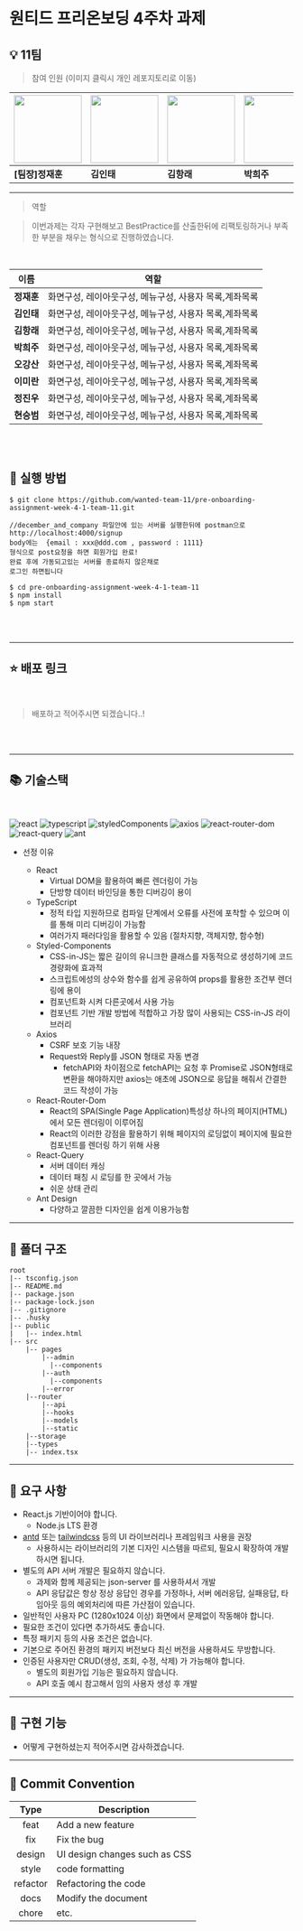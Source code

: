 # 원티드 프리온보딩 4주차 과제

## 💡 11팀

> 참여 인원 (이미지 클릭시 개인 레포지토리로 이동)

| [<img src="https://avatars.githubusercontent.com/u/16061038?v=4" width="120px" /> ](https://www.github.com/GUGIG) | [<img src="https://avatars.githubusercontent.com/u/62875596?v=4" width="120px" /> ](https://www.github.com/dlsxody1) | [<img src="https://avatars.githubusercontent.com/u/57490711?v=4" width="120px" /> ](https://www.github.com/gkdfo40) | [<img src="https://avatars.githubusercontent.com/u/97019802?v=4" width="120px" /> ](https://www.github.com/hjpark625) | [<img src="https://avatars.githubusercontent.com/u/46833758?v=4" width="120px" /> ](https://www.github.com/ggsno) | [<img src="https://avatars.githubusercontent.com/u/111843724?v=4" width="120px" /> ](https://www.github.com/lee12779) | [<img src="https://avatars.githubusercontent.com/u/66675699?v=4" width="120px" /> ](https://www.github.com/happyeveryone96) | [<img src="https://avatars.githubusercontent.com/u/62886997?v=4" width="120px" />](https://www.github.com/HyunSeungBeom) |
| ----------------------------------------------------------------------------------------------------------------- | -------------------------------------------------------------------------------------------------------------------- | ------------------------------------------------------------------------------------------------------------------- | --------------------------------------------------------------------------------------------------------------------- | ----------------------------------------------------------------------------------------------------------------- | --------------------------------------------------------------------------------------------------------------------- | --------------------------------------------------------------------------------------------------------------------------- | ------------------------------------------------------------------------------------------------------------------------ |
| **[팀장]정재훈**                                                                                                  | **김인태**                                                                                                           | **김항래**                                                                                                          | **박희주**                                                                                                            | **오강산**                                                                                                        | **이미란**                                                                                                            | **정진우**                                                                                                                  | **현승범**                                                                                                               |

---

> 역할

> 이번과제는 각자 구현해보고 BestPractice를 산출한뒤에 리팩토링하거나 부족한 부분을 채우는 형식으로 진행하였습니다.

<br />

| 이름       | 역할                                                   |
| ---------- | ------------------------------------------------------ |
| **정재훈** | 화면구성, 레이아웃구성, 메뉴구성, 사용자 목록,계좌목록 |
| **김인태** | 화면구성, 레이아웃구성, 메뉴구성, 사용자 목록,계좌목록 |
| **김항래** | 화면구성, 레이아웃구성, 메뉴구성, 사용자 목록,계좌목록 |
| **박희주** | 화면구성, 레이아웃구성, 메뉴구성, 사용자 목록,계좌목록 |
| **오강산** | 화면구성, 레이아웃구성, 메뉴구성, 사용자 목록,계좌목록 |
| **이미란** | 화면구성, 레이아웃구성, 메뉴구성, 사용자 목록,계좌목록 |
| **정진우** | 화면구성, 레이아웃구성, 메뉴구성, 사용자 목록,계좌목록 |
| **현승범** | 화면구성, 레이아웃구성, 메뉴구성, 사용자 목록,계좌목록 |

<br />
<br />

## 🌈 실행 방법

    $ git clone https://github.com/wanted-team-11/pre-onboarding-assignment-week-4-1-team-11.git

    //december_and_company 파일안에 있는 서버를 실행한뒤에 postman으로
    http://localhost:4000/signup
    body에는  {email : xxx@ddd.com , password : 1111}
    형식으로 post요청을 하면 회원가입 완료!
    완료 후에 가동되고있는 서버를 종료하지 않은채로
    로그인 하면됩니다

    $ cd pre-onboarding-assignment-week-4-1-team-11
    $ npm install
    $ npm start

<br />
<br />

---

## ⭐ 배포 링크

<br />

> 배포하고 적어주시면 되겠습니다..!

<br />
<br />

---

## 📚 기술스택

<br />

![react](https://img.shields.io/badge/react-18.2.0-61DAFB?logo=react)
![typescript](https://img.shields.io/badge/typescript-4.8.2-3178C6?logo=typescript)
![styledComponents](https://img.shields.io/badge/styled--components-5.3.5-DB7093?logo=styledcomponents)
![axios](https://img.shields.io/badge/axios-0.27.2-5E22D6)
![react-router-dom](https://img.shields.io/badge/react--router--dom-6.3.0-blue?logo=react-router)
![react-query](https://img.shields.io/badge/react--query-4.2.3-red?logo=react-query)
![ant](https://img.shields.io/badge/AntDesign-4.23.2-61DAFB?logo=antdesign)

- 선정 이유

  - React
    - Virtual DOM을 활용하여 빠른 렌더링이 가능
    - 단방향 데이터 바인딩을 통한 디버깅이 용이
  - TypeScript
    - 정적 타입 지원하므로 컴파일 단계에서 오류를 사전에 포착할 수 있으며 이를 통해 미리 디버깅이 가능함
    - 여러가지 패러다임을 활용할 수 있음 (절차지향, 객체지향, 함수형)
  - Styled-Components
    - CSS-in-JS는 짧은 길이의 유니크한 클래스를 자동적으로 생성하기에 코드 경량화에 효과적
    - 스크립트에성의 상수와 함수를 쉽게 공유하여 props를 활용한 조건부 렌더링에 용이
    - 컴포넌트화 시켜 다른곳에서 사용 가능
    - 컴포넌트 기반 개발 방법에 적합하고 가장 많이 사용되는 CSS-in-JS 라이브러리
  - Axios
    - CSRF 보호 기능 내장
    - Request와 Reply를 JSON 형태로 자동 변경
      - fetchAPI와 차이점으로 fetchAPI는 요청 후 Promise로 JSON형태로 변환을 해야하지만 axios는 애초에 JSON으로 응답을 해줘서 간결한 코드 작성이 가능
  - React-Router-Dom
    - React의 SPA(Single Page Application)특성상 하나의 페이지(HTML)에서 모든 렌더링이 이루어짐
    - React의 이러한 강점을 활용하기 위해 페이지의 로딩없이 페이지에 필요한 컴포넌트를 렌더링 하기 위해 사용
  - React-Query
    - 서버 데이터 캐싱
    - 데이터 패칭 시 로딩를 한 곳에서 가능
    - 쉬운 상태 관리
  - Ant Design
    - 다양하고 깔끔한 디자인을 쉽게 이용가능함
      <br />

---

## 📁 폴더 구조

    root
    |-- tsconfig.json
    |-- README.md
    |-- package.json
    |-- package-lock.json
    |-- .gitignore
    |-- .husky
    |-- public
    |   |-- index.html
    |-- src
        |-- pages
            |--admin
              |--components
            |--auth
              |--components
            |--error
        |--router
            |--api
            |--hooks
            |--models
            |--static
        |--storage
        |--types
        |-- index.tsx

---

## 📝 요구 사항

- React.js 기반이어야 합니다.
  - Node.js LTS 환경
- [antd](https://ant.design/) 또는 [tailwindcss](https://tailwindcss.com/) 등의 UI 라이브러리나 프레임워크 사용을 권장
  - 사용하시는 라이브러리의 기본 디자인 시스템을 따르되, 필요시 확장하여 개발하시면 됩니다.
- 별도의 API 서버 개발은 필요하지 않습니다.
  - 과제와 함께 제공되는 json-server 를 사용하셔서 개발
  - API 응답값은 항상 정상 응답인 경우를 가정하나, 서버 에러응답, 실패응답, 타임아웃 등의 예외처리에 따른 가산점이 있습니다.
- 일반적인 사용자 PC (1280x1024 이상) 화면에서 문제없이 작동해야 합니다.
- 필요한 조건이 있다면 추가하셔도 좋습니다.
- 특정 패키지 등의 사용 조건은 없습니다.
- 기본으로 주어진 환경의 패키지 버전보다 최신 버전을 사용하셔도 무방합니다.
- 인증된 사용자만 CRUD(생성, 조회, 수정, 삭제) 가 가능해야 합니다.
  - 별도의 회원가입 기능은 필요하지 않습니다.
  - API 호출 예시 참고해서 임의 사용자 생성 후 개발
    <br />

---

## 🚩 구현 기능

- 어떻게 구현하셨는지 적어주시면 감사하겠습니다.

---

## 🙏 Commit Convention

|   Type   | Description                   |
| :------: | ----------------------------- |
|   feat   | Add a new feature             |
|   fix    | Fix the bug                   |
|  design  | UI design changes such as CSS |
|  style   | code formatting               |
| refactor | Refactoring the code          |
|   docs   | Modify the document           |
|  chore   | etc.                          |
